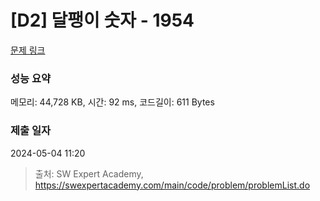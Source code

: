 # [D2] 달팽이 숫자 - 1954 

[문제 링크](https://swexpertacademy.com/main/code/problem/problemDetail.do?contestProbId=AV5PobmqAPoDFAUq) 

### 성능 요약

메모리: 44,728 KB, 시간: 92 ms, 코드길이: 611 Bytes

### 제출 일자

2024-05-04 11:20



> 출처: SW Expert Academy, https://swexpertacademy.com/main/code/problem/problemList.do